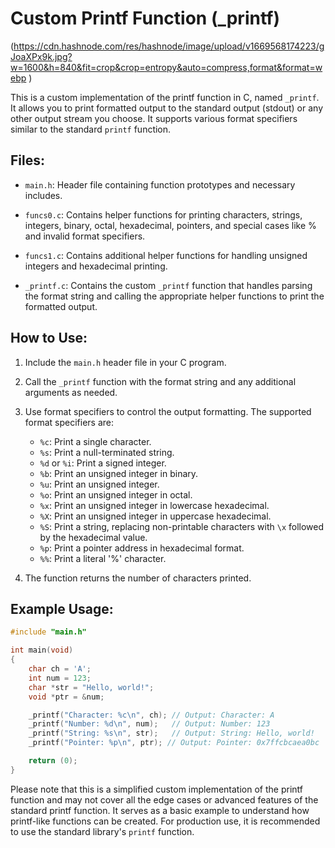 # Custom Printf Function (_printf)

(https://cdn.hashnode.com/res/hashnode/image/upload/v1669568174223/gJoaXPx9k.jpg?w=1600&h=840&fit=crop&crop=entropy&auto=compress,format&format=webp )

This is a custom implementation of the printf function in C, named `_printf`. It allows you to print formatted output to the standard output (stdout) or any other output stream you choose. It supports various format specifiers similar to the standard `printf` function.

## Files:

- `main.h`: Header file containing function prototypes and necessary includes.

- `funcs0.c`: Contains helper functions for printing characters, strings, integers, binary, octal, hexadecimal, pointers, and special cases like % and invalid format specifiers.

- `funcs1.c`: Contains additional helper functions for handling unsigned integers and hexadecimal printing.

- `_printf.c`: Contains the custom `_printf` function that handles parsing the format string and calling the appropriate helper functions to print the formatted output.

## How to Use:

1. Include the `main.h` header file in your C program.

2. Call the `_printf` function with the format string and any additional arguments as needed.

3. Use format specifiers to control the output formatting. The supported format specifiers are:

   - `%c`: Print a single character.
   - `%s`: Print a null-terminated string.
   - `%d` or `%i`: Print a signed integer.
   - `%b`: Print an unsigned integer in binary.
   - `%u`: Print an unsigned integer.
   - `%o`: Print an unsigned integer in octal.
   - `%x`: Print an unsigned integer in lowercase hexadecimal.
   - `%X`: Print an unsigned integer in uppercase hexadecimal.
   - `%S`: Print a string, replacing non-printable characters with `\x` followed by the hexadecimal value.
   - `%p`: Print a pointer address in hexadecimal format.
   - `%%`: Print a literal '%' character.

4. The function returns the number of characters printed.

## Example Usage:

```c
#include "main.h"

int main(void)
{
    char ch = 'A';
    int num = 123;
    char *str = "Hello, world!";
    void *ptr = &num;

    _printf("Character: %c\n", ch); // Output: Character: A
    _printf("Number: %d\n", num);   // Output: Number: 123
    _printf("String: %s\n", str);   // Output: String: Hello, world!
    _printf("Pointer: %p\n", ptr); // Output: Pointer: 0x7ffcbcaea0bc

    return (0);
}
```

Please note that this is a simplified custom implementation of the printf function and may not cover all the edge cases or advanced features of the standard printf function. It serves as a basic example to understand how printf-like functions can be created. For production use, it is recommended to use the standard library's `printf` function.
